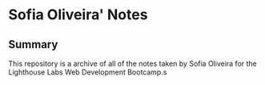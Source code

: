 # Sofia Oliveira' Notes

## Summary

This repository is a archive of all of the notes taken by Sofia Oliveira for the Lighthouse Labs Web Development Bootcamp.s